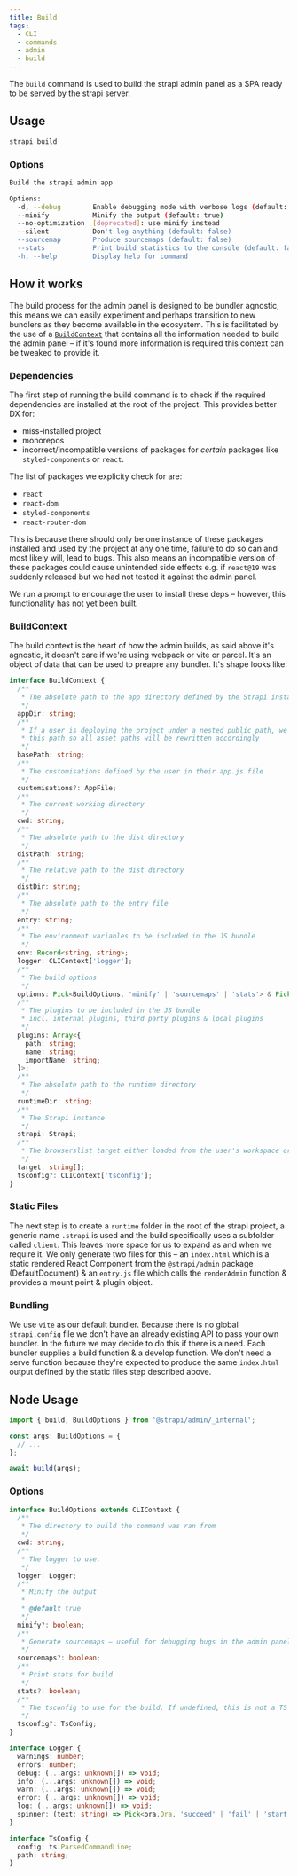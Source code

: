 ```yaml
---
title: Build
tags:
  - CLI
  - commands
  - admin
  - build
---
```


The `build` command is used to build the strapi admin panel as a SPA ready to be served by the strapi server.

## Usage

```bash
strapi build
```

### Options

```bash
Build the strapi admin app

Options:
  -d, --debug        Enable debugging mode with verbose logs (default: false)
  --minify           Minify the output (default: true)
  --no-optimization  [deprecated]: use minify instead
  --silent           Don't log anything (default: false)
  --sourcemap        Produce sourcemaps (default: false)
  --stats            Print build statistics to the console (default: false)
  -h, --help         Display help for command
```

## How it works

The build process for the admin panel is designed to be bundler agnostic, this means we can easily experiment and perhaps transition to new bundlers as they become available in the ecosystem. This is facilitated by the use of a [`BuildContext`](#buildcontext) that contains all the information needed to build the admin panel – if it's found more information is required this context can be tweaked to provide it.

### Dependencies

The first step of running the build command is to check if the required dependencies are installed at the root of the project. This provides better DX for:

- miss-installed project
- monorepos
- incorrect/incompatible versions of packages for _certain_ packages like `styled-components` or `react`.

The list of packages we explicity check for are:

- `react`
- `react-dom`
- `styled-components`
- `react-router-dom`

This is because there should only be one instance of these packages installed and used by the project at any one time, failure to do so can and most likely will, lead to bugs. This also means an incompatible version of these packages could cause unintended side effects e.g. if `react@19` was suddenly released but we had not tested it against the admin panel.

We run a prompt to encourage the user to install these deps – however, this functionality has not yet been built.

### BuildContext

The build context is the heart of how the admin builds, as said above it's agnostic, it doesn't care if we're using webpack or vite or parcel. It's an object of data that can be used to preapre any bundler. It's shape looks like:

```ts
interface BuildContext {
  /**
   * The absolute path to the app directory defined by the Strapi instance
   */
  appDir: string;
  /**
   * If a user is deploying the project under a nested public path, we use
   * this path so all asset paths will be rewritten accordingly
   */
  basePath: string;
  /**
   * The customisations defined by the user in their app.js file
   */
  customisations?: AppFile;
  /**
   * The current working directory
   */
  cwd: string;
  /**
   * The absolute path to the dist directory
   */
  distPath: string;
  /**
   * The relative path to the dist directory
   */
  distDir: string;
  /**
   * The absolute path to the entry file
   */
  entry: string;
  /**
   * The environment variables to be included in the JS bundle
   */
  env: Record<string, string>;
  logger: CLIContext['logger'];
  /**
   * The build options
   */
  options: Pick<BuildOptions, 'minify' | 'sourcemaps' | 'stats'> & Pick<DevelopOptions, 'open'>;
  /**
   * The plugins to be included in the JS bundle
   * incl. internal plugins, third party plugins & local plugins
   */
  plugins: Array<{
    path: string;
    name: string;
    importName: string;
  }>;
  /**
   * The absolute path to the runtime directory
   */
  runtimeDir: string;
  /**
   * The Strapi instance
   */
  strapi: Strapi;
  /**
   * The browserslist target either loaded from the user's workspace or falling back to the default
   */
  target: string[];
  tsconfig?: CLIContext['tsconfig'];
}
```

### Static Files

The next step is to create a `runtime` folder in the root of the strapi project, a generic name `.strapi` is used and the build specifically uses a subfolder called `client`. This leaves more space for us to expand as and when we require it. We only generate two files for this – an `index.html` which is a static rendered React Component from the `@strapi/admin` package (DefaultDocument) & an `entry.js` file which calls the `renderAdmin` function & provides a mount point & plugin object.

### Bundling

We use `vite` as our default bundler. Because there is no global `strapi.config` file we don't have an already existing API to pass your own bundler. In the future we may decide to do this if there is a need. Each bundler supplies a build function & a develop function. We don't need a serve function because they're expected to produce the same `index.html` output defined by the static files step described above.

## Node Usage

```ts
import { build, BuildOptions } from '@strapi/admin/_internal';

const args: BuildOptions = {
  // ...
};

await build(args);
```

### Options

```ts
interface BuildOptions extends CLIContext {
  /**
   * The directory to build the command was ran from
   */
  cwd: string;
  /**
   * The logger to use.
   */
  logger: Logger;
  /**
   * Minify the output
   *
   * @default true
   */
  minify?: boolean;
  /**
   * Generate sourcemaps – useful for debugging bugs in the admin panel UI.
   */
  sourcemaps?: boolean;
  /**
   * Print stats for build
   */
  stats?: boolean;
  /**
   * The tsconfig to use for the build. If undefined, this is not a TS project.
   */
  tsconfig?: TsConfig;
}

interface Logger {
  warnings: number;
  errors: number;
  debug: (...args: unknown[]) => void;
  info: (...args: unknown[]) => void;
  warn: (...args: unknown[]) => void;
  error: (...args: unknown[]) => void;
  log: (...args: unknown[]) => void;
  spinner: (text: string) => Pick<ora.Ora, 'succeed' | 'fail' | 'start' | 'text'>;
}

interface TsConfig {
  config: ts.ParsedCommandLine;
  path: string;
}
```
